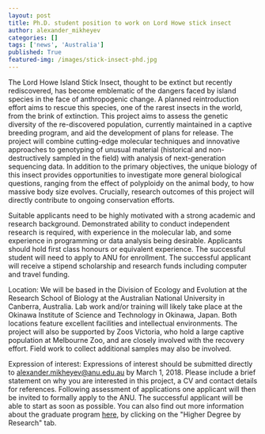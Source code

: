 ```yaml
---
layout: post
title: Ph.D. student position to work on Lord Howe stick insect
author: alexander_mikheyev
categories: []
tags: ['news', 'Australia']
published: True
featured-img: /images/stick-insect-phd.jpg
---
```


The Lord Howe Island Stick Insect, thought to be extinct but recently rediscovered, has become emblematic of the dangers faced by island species in the face of anthropogenic change. A planned reintroduction effort aims to rescue this species, one of the rarest insects in the world, from the brink of extinction. This project aims to assess the genetic diversity of the re-discovered population, currently maintained in a captive breeding program, and aid the development of plans for release. The project will combine cutting-edge molecular techniques and innovative approaches to genotyping of unusual material (historical and non-destructively sampled in the field) with analysis of next-generation sequencing data. In addition to the primary objectives, the unique biology of this insect provides opportunities to investigate more general biological questions, ranging from the effect of polyploidy on the animal body, to how massive body size evolves. Crucially, research outcomes of this project will directly contribute to ongoing conservation efforts.

Suitable applicants need to be highly motivated with a strong academic and research background. Demonstrated ability to conduct independent research is required, with experience in the molecular lab, and some experience in programming or data analysis being desirable. Applicants should hold first class honours or equivalent experience. The successful student will need to apply to ANU for enrollment. The successful applicant will receive a stipend scholarship and research funds including computer and travel funding.

Location: We will be based in the Division of Ecology and Evolution at the Research School of Biology at the Australian National University in Canberra, Australia. Lab work and/or training will likely take place at the Okinawa Institute of Science and Technology in Okinawa, Japan. Both locations feature excellent facilities and intellectual environments. The project will also be supported by Zoos Victoria, who hold a large captive population at Melbourne Zoo, and are closely involved with the recovery effort. Field work to collect additional samples may also be involved.

Expression of interest: Expressions of interest should be submitted directly to <a href='ma&#105;l&#116;o&#58;a&#108;e&#120;ander&#46;&#37;6&#68;ik%68&#101;&#121;%&#54;5v&#64;&#37;61&#37;&#54;Eu&#46;%65du&#46;au'>&#97;le&#120;&#97;n&#100;&#101;r&#46;&#109;i&#107;h&#101;ye&#118;&#64;an&#117;&#46;&#101;du&#46;au</a> by March 1, 2018. Please include a brief statement on why you are interested in this project, a CV and contact details for references.  Following assessment of applications one applicant will then be invited to formally apply to the ANU. The successful applicant will be able to start as soon as possible. You can also find out more information about the graduate program [here](http://biology.anu.edu.au/education/degree-programs), by clicking on the "Higher Degree by Research" tab.
